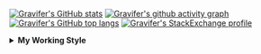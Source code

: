 <!--
**Gravifer/Gravifer** is a ✨ _special_ ✨ repository because its `README.md` (this file) appears on your GitHub profile.

Here are some ideas to get you started:

- 🔭 I’m currently working on ...
- 🌱 I’m currently learning ...
- 👯 I’m looking to collaborate on ...
- 🤔 I’m looking for help with ...
- 💬 Ask me about ...
- 📫 How to reach me: ...
- 😄 Pronouns: ...
- ⚡ Fun fact: ...
-->

<!-- ![Metrics](https://github.com/my-github-user/my-github-user/blob/main/github-metrics.svg) -->

<!-- [![Gravifer's GitHub Streak](https://github-readme-streak-stats.herokuapp.com/?user=Gravifer&theme=default&background=ffffff0a&border=00000000&stroke=80808080&currStreakNum=808080&sideNums=808080&sideLabels=808080&dates=808080)](https://github.com/DenverCoder1/github-readme-streak-stats) -->
<!-- [![Contribution Stats](https://github-contribution-stats.vercel.app/api/?username=Gravifer)](https://github.com/LordDashMe/github-contribution-stats/)  -->
[![Gravifer's GitHub stats](https://github-readme-stats.vercel.app/api?username=Gravifer&theme=default&bg_color=ffffff0a&text_color=808080&hide_border=true&show_icons=true&count_private=true)](https://github.com/anuraghazra/github-readme-stats)
[![Gravifer's github activity graph](https://activity-graph.herokuapp.com/graph?username=Gravifer&bg_color=ffffff0a&color=3080ed&line=5094f0&point=4d72f2&hide_border=true)](https://github.com/ashutosh00710/github-readme-activity-graph)
[![Gravifer's GitHub top langs](https://github-readme-stats.vercel.app/api/top-langs/?username=Gravifer&theme=default&bg_color=ffffff0a&text_color=808080&hide_border=true&show_icons=true&count_private=true&layout=compact)](https://github.com/anuraghazra/github-readme-stats)
[![Gravifer's StackExchange profile](https://stackexchange.com/users/flair/18316138.png?theme=clean)](https://mathematica.stackexchange.com/users/72025)
<!-- [![Visitors](https://visitor-badge.glitch.me/badge?page_id=Gravifer.Gravifer)](https://github.com/Gravifer/) -->

<details>
  <summary>
    <strong>My Working Style</strong><!--<a href="https://wakatime.com/badge/github/Gravifer/Gravifer"><img src="https://wakatime.com/badge/github/Gravifer/Gravifer.svg" alt="time tracker"></a>-->
  </summary>

[![time tracker](https://wakatime.com/badge/github/Gravifer/Gravifer.svg)](https://wakatime.com/badge/github/Gravifer/Gravifer)
<!--START_SECTION:waka-->
![Profile Views](http://img.shields.io/badge/Profile%20Views-9-blue)

![Lines of code](https://img.shields.io/badge/From%20Hello%20World%20I%27ve%20Written-815828%20lines%20of%20code-blue)

**I'm an Early 🐤** 

```text
🌞 Morning    33 commits     ████░░░░░░░░░░░░░░░░░░░░░   18.33% 
🌆 Daytime    84 commits     ███████████░░░░░░░░░░░░░░   46.67% 
🌃 Evening    46 commits     ██████░░░░░░░░░░░░░░░░░░░   25.56% 
🌙 Night      17 commits     ██░░░░░░░░░░░░░░░░░░░░░░░   9.44%

```


📊 **This Week I Spent My Time On** 

```text
💬 Programming Languages: 
Browsing                 7 hrs 57 mins       █████████████░░░░░░░░░░░░   52.24% 
Julia                    5 hrs 43 mins       █████████░░░░░░░░░░░░░░░░   37.56% 
Other                    1 hr 26 mins        ██░░░░░░░░░░░░░░░░░░░░░░░   9.48% 
tmux                     6 mins              ░░░░░░░░░░░░░░░░░░░░░░░░░   0.73% 
Wolfram                  0 secs              ░░░░░░░░░░░░░░░░░░░░░░░░░   0.0%

🔥 Editors: 
Browser                  8 hrs 52 mins       ██████████████░░░░░░░░░░░   58.15% 
VS Code                  5 hrs 43 mins       █████████░░░░░░░░░░░░░░░░   37.59% 
Powerpoint               21 mins             ░░░░░░░░░░░░░░░░░░░░░░░░░   2.33% 
Vim                      6 mins              ░░░░░░░░░░░░░░░░░░░░░░░░░   0.73% 
Excel                    5 mins              ░░░░░░░░░░░░░░░░░░░░░░░░░   0.61%

🐱‍💻 Projects: 
CFD2021-G4-Projects      11 hrs 36 mins      ███████████████████░░░░░░   76.13% 
emails                   1 hr 31 mins        ██░░░░░░░░░░░░░░░░░░░░░░░   10.02% 
wakatime-config          1 hr 27 mins        ██░░░░░░░░░░░░░░░░░░░░░░░   9.59% 
Unknown Project          38 mins             █░░░░░░░░░░░░░░░░░░░░░░░░   4.26%

💻 Operating System: 
Windows                  15 hrs 8 mins       ████████████████████████░   99.27% 
Linux                    6 mins              ░░░░░░░░░░░░░░░░░░░░░░░░░   0.73%

```

**I Mostly Code in Mathematica** 

```text
Mathematica              7 repos             ████████████░░░░░░░░░░░░░   50.0% 
TeX                      2 repos             ███░░░░░░░░░░░░░░░░░░░░░░   14.29% 
MATLAB                   2 repos             ███░░░░░░░░░░░░░░░░░░░░░░   14.29% 
Assembly                 1 repo              █░░░░░░░░░░░░░░░░░░░░░░░░   7.14% 
Python                   1 repo              █░░░░░░░░░░░░░░░░░░░░░░░░   7.14%

```



<!--END_SECTION:waka-->
</details>
